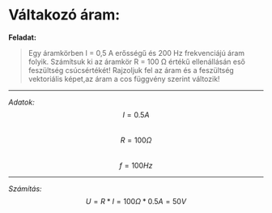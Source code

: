 # Váltakozó áram:

**Feladat:** 

> Egy áramkörben I = 0,5 A erősségű és 200 Hz frekvenciájú áram folyik. 
Számítsuk ki az áramkör R = 100 Ω értékű ellenállásán eső feszültség csúcsértékét! 
Rajzoljuk fel az áram és a feszültség vektoriális képet,az áram a cos függvény szerint változik!

---

*Adatok:*  
$$I = 0.5 A $$  
$$R = 100 Ω $$  
$$f = 100 Hz $$  

---

*Számítás:*  
$$U = R * I = 100 Ω * 0.5 A = 50 V$$
